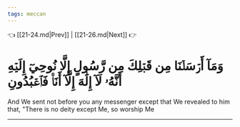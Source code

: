 ```yaml
---
tags: meccan
---
```


👈 [[21-24.md|Prev]] | [[21-26.md|Next]] 👉

# وَمَآ أَرۡسَلۡنَا مِن قَبۡلِكَ مِن رَّسُولٍ إِلَّا نُوحِيٓ إِلَيۡهِ أَنَّهُۥ لَآ إِلَٰهَ إِلَّآ أَنَا۠ فَٱعۡبُدُونِ

And We sent not before you any messenger except that We revealed to him that, "There is no deity except Me, so worship Me

---

